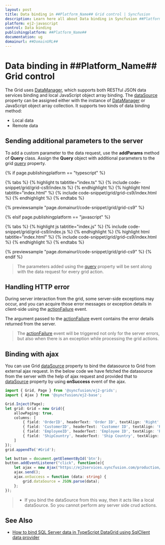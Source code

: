 ```yaml
---
layout: post
title: Data binding in ##Platform_Name## Grid control | Syncfusion
description: Learn here all about Data binding in Syncfusion ##Platform_Name## Grid control of Syncfusion Essential JS 2 and more.
platform: ej2-javascript
control: Data binding 
publishingplatform: ##Platform_Name##
documentation: ug
domainurl: ##DomainURL##
---
```


# Data binding in ##Platform_Name## Grid control

The Grid uses [DataManager](../../data), which supports both RESTful JSON data services binding and local JavaScript object array binding. The [dataSource](../../api/grid/#datasource) property can be assigned either with the instance of [DataManager](../../data) or JavaScript object array collection.
It supports two kinds of data binding method:
* Local data
* Remote data

## Sending additional parameters to the server

To add a custom parameter to the data request, use the **addParams** method of **Query** class. Assign the **Query** object with additional parameters to the grid [query](../../api/grid/#query) property.

{% if page.publishingplatform == "typescript" %}

 {% tabs %}
{% highlight ts tabtitle="index.ts" %}
{% include code-snippet/grid/grid-cs9/index.ts %}
{% endhighlight %}
{% highlight html tabtitle="index.html" %}
{% include code-snippet/grid/grid-cs9/index.html %}
{% endhighlight %}
{% endtabs %}
        
{% previewsample "page.domainurl/code-snippet/grid/grid-cs9" %}

{% elsif page.publishingplatform == "javascript" %}

{% tabs %}
{% highlight js tabtitle="index.js" %}
{% include code-snippet/grid/grid-cs9/index.js %}
{% endhighlight %}
{% highlight html tabtitle="index.html" %}
{% include code-snippet/grid/grid-cs9/index.html %}
{% endhighlight %}
{% endtabs %}

{% previewsample "page.domainurl/code-snippet/grid/grid-cs9" %}
{% endif %}

> The parameters added using the [query](../../api/grid/#query) property will be sent along with the data request for every grid action.

## Handling HTTP error

During server interaction from the grid, some server-side exceptions may occur, and you can acquire those error messages or exception details
in client-side using the [actionFailure](../../api/grid/#actionfailure) event.

The argument passed to the [actionFailure](../../api/grid/#actionfailure) event contains the error details returned from the server.

> The [actionFailure](../../api/grid/#actionfailure) event will be triggered not only for the server errors, but also when there is an exception while processing the grid actions.

## Binding with ajax

You can use Grid [dataSource](../../api/grid/#datasource) property to bind the datasource to Grid from external ajax request. In the below code we have fetched the datasource from the server with the help of ajax request and provided that to [dataSource](../../api/grid/#datasource) property by using **onSuccess** event of the ajax.

```ts
import { Grid, Page } from '@syncfusion/ej2-grids';
import { Ajax } from '@syncfusion/ej2-base';

Grid.Inject(Page);
let grid: Grid = new Grid({
    allowPaging: true,
    columns: [
        { field: 'OrderID', headerText: 'Order ID', textAlign: 'Right', width: 120 },
        { field: 'CustomerID', headerText: 'Customer ID', textAlign: 'Right', width: 120 },
        { field: 'EmployeeID', headerText: 'Employee ID', textAlign: 'Right', width: 120 },
        { field: 'ShipCountry', headerText: 'Ship Country', textAlign: 'Right', width: 120 }
    ]
});
grid.appendTo('#Grid');

let button = document.getElementById('btn');
button.addEventListener("click", function(e){
    let ajax = new Ajax("https://ej2services.syncfusion.com/production/web-services/api/Orders", "GET");
    ajax.send();
    ajax.onSuccess = function (data: string) {
        grid.dataSource = JSON.parse(data);
    };
});
```

> * If you bind the dataSource from this way, then it acts like a local dataSource. So you cannot perform any server side crud actions.

## See Also

* [How to bind SQL Server data in TypeScript DataGrid using SqlClient data provider](https://www.syncfusion.com/kb/11452/how-to-bind-sql-server-data-in-typescript-datagrid-using-sqlclient-data-provider)